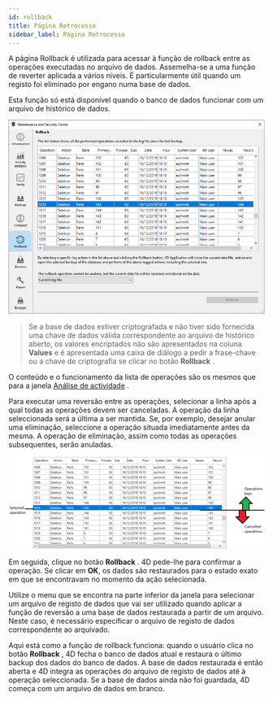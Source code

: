 ```yaml
---
id: rollback
title: Página Retrocesso
sidebar_label: Página Retrocesso
---
```


A página Rollback é utilizada para acessar à função de rollback entre as operações executadas no arquivo de dados. Assemelha-se a uma função de reverter aplicada a vários níveis. É particularmente útil quando um registo foi eliminado por engano numa base de dados.

Esta função só está disponível quando o banco de dados funcionar com um arquivo de histórico de dados.

![](../assets/en/MSC/MSC_rollback1.png)

> Se a base de dados estiver criptografada e não tiver sido fornecida uma chave de dados válida correspondente ao arquivo de histórico aberto, os valores encriptados não são apresentados na coluna **Values** e é apresentada uma caixa de diálogo a pedir a frase-chave ou a chave de criptografia se clicar no botão **Rollback** .

O conteúdo e o funcionamento da lista de operações são os mesmos que para a janela [Análise de actividade](analysis.md) .

Para executar uma reversão entre as operações, selecionar a linha após a qual todas as operações devem ser canceladas. A operação da linha seleccionada será a última a ser mantida. Se, por exemplo, desejar anular uma eliminação, seleccione a operação situada imediatamente antes da mesma. A operação de eliminação, assim como todas as operações subsequentes, serão anuladas.

![](../assets/en/MSC/MSC_rollback2.png)

Em seguida, clique no botão **Rollback** . 4D pede-lhe para confirmar a operação. Se clicar em **OK**, os dados são restaurados para o estado exato em que se encontravam no momento da ação selecionada.

Utilize o menu que se encontra na parte inferior da janela para selecionar um arquivo de registo de dados que vai ser utilizado quando aplicar a função de reversão a uma base de dados restaurada a partir de um arquivo. Neste caso, é necessário especificar o arquivo de registo de dados correspondente ao arquivado.

Aqui está como a função de rollback funciona: quando o usuário clica no botão **Rollback** , 4D fecha o banco de dados atual e restaura o último backup dos dados do banco de dados. A base de dados restaurada é então aberta e 4D integra as operações do arquivo de registo de dados até à operação seleccionada. Se a base de dados ainda não foi guardada, 4D começa com um arquivo de dados em branco.